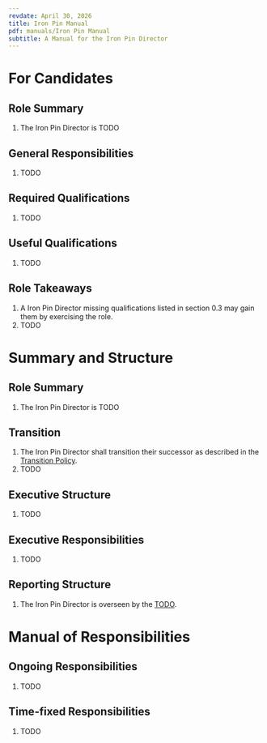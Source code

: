 ```yaml
---
revdate: April 30, 2026
title: Iron Pin Manual
pdf: manuals/Iron Pin Manual
subtitle: A Manual for the Iron Pin Director
---
```


# For Candidates

## Role Summary
1. The Iron Pin Director is TODO

## General Responsibilities
1. TODO

## Required Qualifications
1. TODO

## Useful Qualifications
1. TODO

## Role Takeaways
1. A Iron Pin Director missing qualifications listed in section 0.3 may gain them by exercising the role.
1. TODO

# Summary and Structure

## Role Summary
1. The Iron Pin Director is TODO

## Transition
1. The Iron Pin Director shall transition their successor as described in the [Transition Policy](../policies/transition-policy.md).
1. TODO

## Executive Structure
1. TODO

## Executive Responsibilities
1. TODO

## Reporting Structure
1. The Iron Pin Director is overseen by the [TODO](TODO-manual.md).

# Manual of Responsibilities

## Ongoing Responsibilities
1. TODO

## Time-fixed Responsibilities
1. TODO
